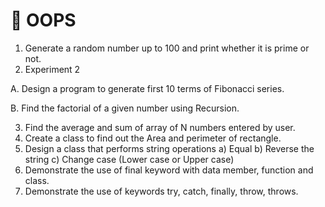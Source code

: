 # 🤖 OOPS

1. Generate a random number up to 100 and print whether it is prime or not.
2. Experiment 2

A. Design a program to generate first 10 terms of Fibonacci series.

B. Find the factorial of a given number using Recursion.

3. Find the average and sum of array of N numbers entered by user.
4. Create a class to find out the Area and perimeter of rectangle.
5. Design a class that performs string operations
   a) Equal
   b) Reverse the string
   c) Change case (Lower case or Upper case)
6. Demonstrate the use of final keyword with data member, function and class.
7. Demonstrate the use of keywords try, catch, finally, throw, throws.
